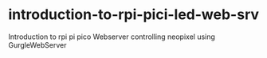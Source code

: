 # introduction-to-rpi-pici-led-web-srv
Introduction to rpi pi pico Webserver controlling neopixel using GurgleWebServer
